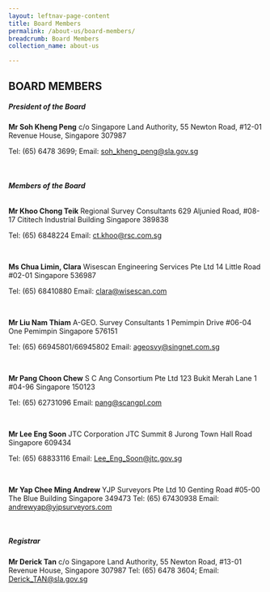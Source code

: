 ```yaml
---
layout: leftnav-page-content
title: Board Members
permalink: /about-us/board-members/
breadcrumb: Board Members
collection_name: about-us

---
```


BOARD MEMBERS
---
##### **President of the Board**

 

**Mr Soh Kheng Peng** 
c/o Singapore Land Authority, 55 Newton Road,
#12-01 Revenue House, Singapore 307987

Tel: (65) 6478 3699;
Email: <soh_kheng_peng@sla.gov.sg>

<br>

###### **Members of the Board**

 

**Mr Khoo Chong Teik** 
Regional Survey Consultants
629 Aljunied Road, #08-17 Cititech Industrial Building
Singapore 389838

Tel: (65) 6848224
Email: <ct.khoo@rsc.com.sg>

<br>

**Ms Chua Limin, Clara**
Wisescan Engineering Services Pte Ltd
14 Little Road #02-01
Singapore 536987

Tel: (65) 68410880
Email: <clara@wisescan.com>

 <br>

**Mr Liu Nam Thiam** 
A-GEO. Survey Consultants 
1 Pemimpin Drive
#06-04 One Pemimpin
Singapore 576151

Tel: (65) 66945801/66945802
Email: <ageosvy@singnet.com.sg>

 <br>

**Mr Pang Choon Chew** 
S C Ang Consortium Pte Ltd
123 Bukit Merah Lane 1 #04-96
Singapore 150123

Tel: (65) 62731096
Email: <pang@scangpl.com>

 <br>

**Mr Lee Eng Soon** 
JTC Corporation
JTC Summit
8 Jurong Town Hall Road
Singapore 609434

Tel: (65) 68833116
Email: <Lee_Eng_Soon@jtc.gov.sg>

 <br>

**Mr Yap Chee Ming Andrew** 
YJP Surveyors Pte Ltd
10 Genting Road
#05-00 The Blue Building
Singapore 349473
Tel: (65) 67430938
Email: <andrewyap@yjpsurveyors.com>

<br> 

##### **Registrar**

 

**Mr Derick Tan** 
c/o Singapore Land Authority, 55 Newton Road,
#13-01 Revenue House, Singapore 307987
Tel: (65) 6478 3604;
Email: <Derick_TAN@sla.gov.sg>
